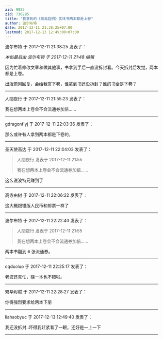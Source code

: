 ```yaml
---
aid: 9025
zid: 730285
title: "我拿到的《临高启明》实体书两本都是上卷"
author: 波尔布特
date: 2017-12-11 21:38:25+07:00
lastmod: 2017-12-13 12:49:00+07:00
---
```


波尔布特 于 2017-12-11 21:38:25 发表了：

_本帖最后由 波尔布特 于 2017-12-11 21:48 编辑_

因为忙着修改文章和做其他事，书拿到手后一直没拆封看。今天拆封后发觉，两本都是上卷。

出版商刚回复，会给我寄下卷，谁拿到书还没拆封？谁的书全是下卷？

---

人間夜行 于 2017-12-11 21:55:23 发表了：

我在想两本上卷会不会流通券加倍……

---

gdragonflyj 于 2017-12-11 22:03:36 发表了：

那么或许有人拿到两本都是下卷的。

---

圣天使高达 于 2017-12-11 22:04:03 发表了：

> 人間夜行 发表于 2017-12-11 21:55
>
> 我在想两本上卷会不会流通券加倍……

这么说波特兄赚到了

---

高寺由树 于 2017-12-11 22:06:22 发表了：

这大概跟错版人民币和邮票一样了

---

波尔布特 于 2017-12-11 22:22:40 发表了：

> 人間夜行 发表于 2017-12-11 21:55
>
> 我在想两本上卷会不会流通券加倍……

两本书翻到 6 张流通券。

---

cqduoluo 于 2017-12-11 22:25:17 发表了：

老波还真忙，赚一本也不错啦。

---

繁华烬燃 于 2017-12-11 22:28:27 发表了：

你得强烈要求给两本下册

---

liahaobyuc 于 2017-12-13 12:49:40 发表了：

我还没拆封..吓得我赶紧看了一眼，还好是一上一下

---
